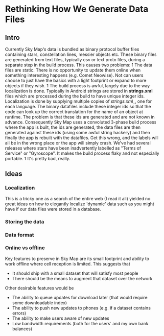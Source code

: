 # Rethinking How We Generate Data Files

## Intro

Currently Sky Map's data is bundled as binary protocol buffer files containing stars,
constellation lines, messier objects etc. These binary files are generated from text files,
typically csv or text proto files, during a separate step in the build process. This causes two
problems:
    1 The data files are static. There is no opportunity to update them online when something
    interesting happens (e.g. Comet Neowise). Not can users choose to just have the basics
    with a light footprint or expand to more objects if they wish.
    1 The build process is awful, largely due to the way localization is done. Typically in
    Android strings are stored in __strings.xml__ files which are processed during the build to
    have unique integer ids. Localization is done by supplying multiple copies of _strings.xml__,
    one for each language. The binary datafiles include these integer ids so that the code
    can look up the correct translation for the name of an object at runtime. The problem is that
    these ids are generated and are not known in advance. Consequently Sky Map uses a convoluted
    3-phase build process where the app is built, the ids are generated, the data files are then
    generated against these ids (using some awful string hackery) and then finally the app is
    rebuilt with the datafiles. Get this wrong, and the labels will all be in the wrong place
    or the app will simply crash. We've had several releases where stars have been inadvertently
    labelled as "Terms of Service" or "Gyroscope". It makes the build process flaky and not
    especially portable.
    1 It's pretty bad, really.

## Ideas
### Localization

This is a tricky one as a search of the entire web (I read it all) yielded no great ideas on
how to elegantly localize 'dynamic' data such as you might have if our data files were stored
in a database.

### Storing the data

### Data format

### Online vs offline

Key features to preserve in Sky Map are its small footprint and ability to work offline where
cell reception is limited. This suggests that
   * It should ship with a small dataset that will satisfy most people
   * There should be the means to augment that dataset over the network

Other desirable features would be
   * The ability to queue updates for download later (that would require some downloadable index)
   * The ability to push new updates to phones (e.g. if a dataset contains errors)
   * The ability to make users aware of new updates
   * Low bandwidth requirements (both for the users' and my own bank balances)